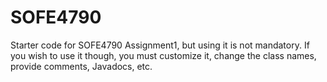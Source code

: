 # SOFE4790
Starter code for SOFE4790 Assignment1, but using it is not mandatory. If you wish to use it though, you must customize it, change the class names, provide comments, Javadocs, etc.
